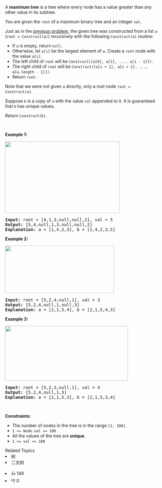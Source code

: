 <p>A <strong>maximum tree</strong> is a tree where every node has a value greater than any other value in its subtree.</p>

<p>You are given the <code>root</code> of a maximum binary tree and an integer <code>val</code>.</p>

<p>Just as in the <a href="https://leetcode.com/problems/maximum-binary-tree/" target="_blank">previous problem</a>, the given tree was constructed from a list <code>a</code> (<code>root = Construct(a)</code>) recursively with the following <code>Construct(a)</code> routine:</p>

<ul> 
 <li>If <code>a</code> is empty, return <code>null</code>.</li> 
 <li>Otherwise, let <code>a[i]</code> be the largest element of <code>a</code>. Create a <code>root</code> node with the value <code>a[i]</code>.</li> 
 <li>The left child of <code>root</code> will be <code>Construct([a[0], a[1], ..., a[i - 1]])</code>.</li> 
 <li>The right child of <code>root</code> will be <code>Construct([a[i + 1], a[i + 2], ..., a[a.length - 1]])</code>.</li> 
 <li>Return <code>root</code>.</li> 
</ul>

<p>Note that we were not given <code>a</code> directly, only a root node <code>root = Construct(a)</code>.</p>

<p>Suppose <code>b</code> is a copy of <code>a</code> with the value <code>val</code> appended to it. It is guaranteed that <code>b</code> has unique values.</p>

<p>Return <code>Construct(b)</code>.</p>

<p>&nbsp;</p> 
<p><strong class="example">Example 1:</strong></p> 
<img alt="" src="https://assets.leetcode.com/uploads/2021/08/09/maxtree1.JPG" style="width: 376px; height: 235px;" /> 
<pre>
<strong>Input:</strong> root = [4,1,3,null,null,2], val = 5
<strong>Output:</strong> [5,4,null,1,3,null,null,2]
<strong>Explanation:</strong> a = [1,4,2,3], b = [1,4,2,3,5]
</pre>

<p><strong class="example">Example 2:</strong></p> 
<img alt="" src="https://assets.leetcode.com/uploads/2021/08/09/maxtree21.JPG" style="width: 358px; height: 156px;" /> 
<pre>
<strong>Input:</strong> root = [5,2,4,null,1], val = 3
<strong>Output:</strong> [5,2,4,null,1,null,3]
<strong>Explanation:</strong> a = [2,1,5,4], b = [2,1,5,4,3]
</pre>

<p><strong class="example">Example 3:</strong></p> 
<img alt="" src="https://assets.leetcode.com/uploads/2021/08/09/maxtree3.JPG" style="width: 404px; height: 180px;" /> 
<pre>
<strong>Input:</strong> root = [5,2,3,null,1], val = 4
<strong>Output:</strong> [5,2,4,null,1,3]
<strong>Explanation:</strong> a = [2,1,5,3], b = [2,1,5,3,4]
</pre>

<p>&nbsp;</p> 
<p><strong>Constraints:</strong></p>

<ul> 
 <li>The number of nodes in the tree is in the range <code>[1, 100]</code>.</li> 
 <li><code>1 &lt;= Node.val &lt;= 100</code></li> 
 <li>All the values of the tree are <strong>unique</strong>.</li> 
 <li><code>1 &lt;= val &lt;= 100</code></li> 
</ul>

<div><div>Related Topics</div><div><li>树</li><li>二叉树</li></div></div><br><div><li>👍 149</li><li>👎 0</li></div>